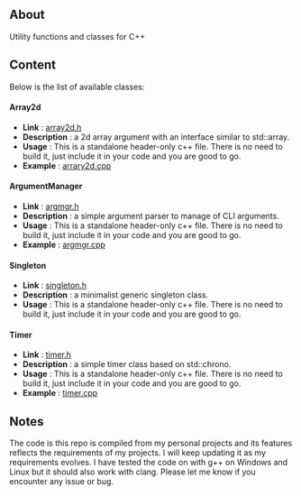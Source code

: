 ## About

Utility functions and classes for C++

## Content

Below is the list of available classes:

#### Array2d

- **Link** : [array2d.h](https://github.com/gnader/cppUtilCode/blob/master/src/argmgr.h)
- **Description** : a 2d array argument with an interface similar to std::array.
- **Usage** : This is a standalone header-only c++ file. There is no need to build it, just include it in your code and you are good to go.
- **Example** : [arrary2d.cpp](https://github.com/gnader/cpp_utils/blob/master/examples/array2d.cpp)

#### ArgumentManager

- **Link** : [argmgr.h](https://github.com/gnader/cppUtilCode/blob/master/src/argmgr.h)
- **Description** : a simple argument parser to manage of CLI arguments.
- **Usage** : This is a standalone header-only c++ file. There is no need to build it, just include it in your code and you are good to go.
- **Example** : [argmgr.cpp](https://github.com/gnader/cpp_utils/blob/master/examples/argmgr.cpp)

#### Singleton

- **Link** : [singleton.h](https://github.com/gnader/cppUtilCode/blob/master/src/singleton.h)
- **Description** : a minimalist generic singleton class.
- **Usage** : This is a standalone header-only c++ file. There is no need to build it, just include it in your code and you are good to go.

#### Timer

- **Link** : [timer.h](https://github.com/gnader/cppUtilCode/blob/master/src/timer.h)
- **Description** : a simple timer class based on std::chrono.
- **Usage** : This is a standalone header-only c++ file. There is no need to build it, just include it in your code and you are good to go.
- **Example** : [timer.cpp](https://github.com/gnader/cpp_utils/blob/master/examples/timer.cpp)

## Notes

The code is this repo is compiled from my personal projects and its features reflects the requirements of my projects.
I will keep updating it as my requirements evolves.
I have tested the code on with g++ on Windows and Linux but it should also work with clang.
Please let me know if you encounter any issue or bug.
